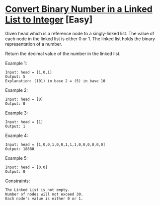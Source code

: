 # [Convert Binary Number in a Linked List to Integer](https://leetcode.com/problems/convert-binary-number-in-a-linked-list-to-integer/) [Easy]

Given head which is a reference node to a singly-linked list. The value of each node in the linked list is either 0 or 1. The linked list holds the binary representation of a number.

Return the decimal value of the number in the linked list.

 

Example 1:

```
Input: head = [1,0,1]
Output: 5
Explanation: (101) in base 2 = (5) in base 10
```
Example 2:
```
Input: head = [0]
Output: 0
```
Example 3:
```
Input: head = [1]
Output: 1
```
Example 4:
```
Input: head = [1,0,0,1,0,0,1,1,1,0,0,0,0,0,0]
Output: 18880
```
Example 5:
```
Input: head = [0,0]
Output: 0
 ```

Constraints:
```
The Linked List is not empty.
Number of nodes will not exceed 30.
Each node's value is either 0 or 1.
```